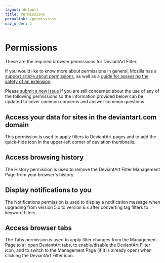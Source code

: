 ```yaml
---
layout: default
title: Permissions
permalink: /permissions
nav_order: 2
---
```


# Permissions

These are the required browser permissions for DeviantArt Filter.

If you would like to know more about permissions in general, Mozilla has a [support article about permissions](https://support.mozilla.org/en-US/kb/permission-request-messages-firefox-extensions), as well as a [guide for assessing the safety of an extension](https://support.mozilla.org/en-US/kb/tips-assessing-safety-extension).

Please [submit a new issue](https://github.com/rthaut/deviantART-Filter/issues/new) if you are still concerned about the use of any of the following permissions so the information provided below can be updated to cover common concerns and answer common questions.

## Access your data for sites in the deviantart.com domain

This permission is used to apply filters to DeviantArt pages and to add the quick-hide icon in the upper-left corner of deviation thumbnails.

## Access browsing history

The History permission is used to remove the DeviantArt Filter Management Page from your browser's history.

## Display notifications to you

The Notifications permission is used to display a notification message when upgrading from version 5.x to version 6.x after converting tag filters to keyword filters.

## Access browser tabs

The Tabs permission is used to apply filter changes from the Management Page to all open DeviantArt tabs, to enable/disable the DeviantArt Filter icon, and to switch to the Management Page (if it is already open) when clicking the DeviantArt Filter icon.
